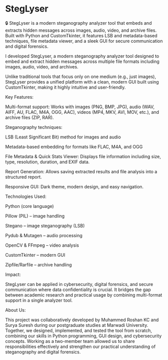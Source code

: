 # StegLyser
🔒 StegLyser is a modern steganography analyzer tool that embeds and extracts hidden messages across images, audio, video, and archive files. Built with Python and CustomTkinter, it features LSB and metadata-based techniques, file metadata viewer, and a sleek GUI for secure communication and digital forensics.

I developed StegLyser, a modern steganography analyzer tool designed to embed and extract hidden messages across multiple file formats including images, audio, video, and archives.

Unlike traditional tools that focus only on one medium (e.g., just images), StegLyser provides a unified platform with a clean, modern GUI built using CustomTkinter, making it highly intuitive and user-friendly.

Key Features:

Multi-format support: Works with images (PNG, BMP, JPG), audio (WAV, AIFF, AU, FLAC, M4A, OGG, AAC), videos (MP4, MKV, AVI, MOV, etc.), and archive files (ZIP, RAR).

Steganography techniques:

LSB (Least Significant Bit) method for images and audio

Metadata-based embedding for formats like FLAC, M4A, and OGG

File Metadata & Quick Stats Viewer: Displays file information including size, type, resolution, duration, and EXIF data.

Report Generation: Allows saving extracted results and file analysis into a structured report.

Responsive GUI: Dark theme, modern design, and easy navigation.

Technologies Used:

Python (core language)

Pillow (PIL) – image handling

Stegano – image steganography (LSB)

Pydub & Mutagen – audio processing

OpenCV & FFmpeg – video analysis

CustomTkinter – modern GUI

Zipfile/Rarfile – archive handling

Impact:

StegLyser can be applied in cybersecurity, digital forensics, and secure communication where data confidentiality is crucial. It bridges the gap between academic research and practical usage by combining multi-format support in a single analyzer tool.

About Us:

This project was collaboratively developed by Muhammed Roshan KC and Surya Suresh during our postgraduate studies at Marwadi University. Together, we designed, implemented, and tested the tool from scratch, combining our skills in Python programming, GUI design, and cybersecurity concepts. Working as a two-member team allowed us to share responsibilities effectively and strengthen our practical understanding of steganography and digital forensics.
